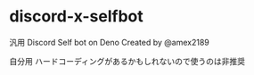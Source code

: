 # discord-x-selfbot

汎用 Discord Self bot on Deno
Created by @amex2189

自分用 ハードコーディングがあるかもしれないので使うのは非推奨
